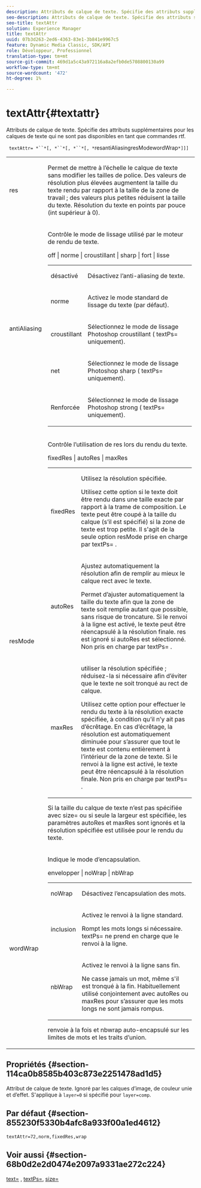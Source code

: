 ```yaml
---
description: Attributs de calque de texte. Spécifie des attributs supplémentaires pour les calques de texte qui ne sont pas disponibles en tant que commandes rtf.
seo-description: Attributs de calque de texte. Spécifie des attributs supplémentaires pour les calques de texte qui ne sont pas disponibles en tant que commandes rtf.
seo-title: textAttr
solution: Experience Manager
title: textAttr
uuid: 07b3d263-2ed6-4363-83e1-3b841e9967c5
feature: Dynamic Media Classic, SDK/API
role: Développeur, Professionnel
translation-type: tm+mt
source-git-commit: 469d1a5c43a972116a8a2efb0de5708800130a99
workflow-type: tm+mt
source-wordcount: '472'
ht-degree: 1%

---
```



# textAttr{#textattr}

Attributs de calque de texte. Spécifie des attributs supplémentaires pour les calques de texte qui ne sont pas disponibles en tant que commandes rtf.

` textAttr= *``*[, *``*[, *``*[, *`resantiAliasingresModewordWrap`*]]]`

<table id="simpletable_0072BF7DF52B4959A14EDEF60A6EBDEE"> 
 <tr class="strow"> 
  <td class="stentry"> <p> <span class="codeph"> <span class="varname"> res  </span> </span> </p> </td> 
  <td class="stentry"> <p>Permet de mettre à l’échelle le calque de texte sans modifier les tailles de police. Des valeurs de résolution plus élevées augmentent la taille du texte rendu par rapport à la taille de la zone de travail ; des valeurs plus petites réduisent la taille du texte. Résolution du texte en points par pouce (int supérieur à 0). </p> </td> 
 </tr> 
 <tr class="strow"> 
  <td class="stentry"> <p> <span class="codeph"> <span class="varname"> antiAliasing  </span> </span> </p> </td> 
  <td class="stentry"> <p>Contrôle le mode de lissage utilisé par le moteur de rendu de texte. </p> <p> <span class="codeph"> off | norme | croustillant | sharp | fort | lisse  </span> </p> <p> 
    <table id="simpletable_AE2331118FCA4BC7877233E287CED6A4"> 
     <tr class="strow"> 
      <td class="stentry"> <p> <span class="codeph"> désactivé </span> </p> </td> 
      <td class="stentry"> <p>Désactivez l’anti-aliasing de texte. </p> </td> 
     </tr> 
     <tr class="strow"> 
      <td class="stentry"> <p> <span class="codeph"> norme  </span> </p> </td> 
      <td class="stentry"> <p>Activez le mode standard de lissage du texte (par défaut). </p> </td> 
     </tr> 
     <tr class="strow"> 
      <td class="stentry"> <p> <span class="codeph"> croustillant  </span> </p> </td> 
      <td class="stentry"> <p>Sélectionnez le mode de lissage Photoshop <span class="codeph"> croustillant </span> ( <span class="codeph"> textPs= </span> uniquement). </p> </td> 
     </tr> 
     <tr class="strow"> 
      <td class="stentry"> <p> <span class="codeph"> net  </span> </p> </td> 
      <td class="stentry"> <p>Sélectionnez le mode de lissage Photoshop <span class="codeph"> sharp </span> ( <span class="codeph"> textPs= </span> uniquement). </p> </td> 
     </tr> 
     <tr class="strow"> 
      <td class="stentry"> <p> <span class="codeph"> Renforcée </span> </p> </td> 
      <td class="stentry"> <p>Sélectionnez le mode de lissage Photoshop <span class="codeph"> strong </span> ( <span class="codeph"> textPs= </span> uniquement). </p> </td> 
     </tr> 
    </table> </p> </td> 
 </tr> 
 <tr class="strow"> 
  <td class="stentry"> <p> <span class="codeph"> <span class="varname"> resMode </span> </span> </p> </td> 
  <td class="stentry"> <p>Contrôle l’utilisation de res lors du rendu du texte. </p> <p> <span class="codeph"> fixedRes | autoRes | maxRes  </span> </p> <p> 
    <table id="simpletable_2CFC06DB37154C7C92614FDF7A818DB5"> 
     <tr class="strow"> 
      <td class="stentry"> <p> <span class="codeph"> fixedRes  </span> </p> </td> 
      <td class="stentry"> <p>Utilisez la résolution spécifiée. </p> <p>Utilisez cette option si le texte doit être rendu dans une taille exacte par rapport à la trame de composition. Le texte peut être coupé à la taille du calque (s’il est spécifié) si la zone de texte est trop petite. Il s'agit de la seule option <span class="varname"> resMode </span> prise en charge par <span class="codeph"> textPs= </span>. </p> </td> 
     </tr> 
     <tr class="strow"> 
      <td class="stentry"> <p> <span class="codeph"> autoRes  </span> </p> </td> 
      <td class="stentry"> <p>Ajustez automatiquement la résolution afin de remplir au mieux le calque rect avec le texte. </p> <p>Permet d’ajuster automatiquement la taille du texte afin que la zone de texte soit remplie autant que possible, sans risque de troncature. Si le renvoi à la ligne est activé, le texte peut être réencapsulé à la résolution finale. <span class="varname"> res  </span> est ignoré si  <span class="codeph"> autoRes  </span> est sélectionné. Non pris en charge par <span class="codeph"> textPs= </span>. </p> </td> 
     </tr> 
     <tr class="strow"> 
      <td class="stentry"> <p> <span class="codeph"> maxRes  </span> </p> </td> 
      <td class="stentry"> <p>utiliser la résolution spécifiée ; réduisez-la si nécessaire afin d’éviter que le texte ne soit tronqué au rect de calque. </p> <p>Utilisez cette option pour effectuer le rendu du texte à la résolution exacte spécifiée, à condition qu’il n’y ait pas d’écrêtage. En cas d’écrêtage, la résolution est automatiquement diminuée pour s’assurer que tout le texte est contenu entièrement à l’intérieur de la zone de texte. Si le renvoi à la ligne est activé, le texte peut être réencapsulé à la résolution finale. Non pris en charge par <span class="codeph"> textPs= </span>. </p> </td> 
     </tr> 
    </table> </p> <p>Si la taille du calque de texte n’est pas spécifiée avec size= ou si seule la largeur est spécifiée, les paramètres autoRes et maxRes sont ignorés et la résolution spécifiée est utilisée pour le rendu du texte. </p> </td> 
 </tr> 
 <tr class="strow"> 
  <td class="stentry"> <p> <span class="codeph"> <span class="varname"> wordWrap  </span> </span> </p> </td> 
  <td class="stentry"> <p>Indique le mode d’encapsulation. </p> <p> <span class="codeph"> envelopper | noWrap | nbWrap  </span> </p> <p> 
    <table id="simpletable_FF2510E029EC41E29BC30D9FC2923EA3"> 
     <tr class="strow"> 
      <td class="stentry"> <p> <span class="codeph"> noWrap  </span> </p> </td> 
      <td class="stentry"> <p>Désactivez l’encapsulation des mots. </p> </td> 
     </tr> 
     <tr class="strow"> 
      <td class="stentry"> <p> <span class="codeph"> inclusion </span> </p> </td> 
      <td class="stentry"> <p>Activez le renvoi à la ligne standard. </p> <p>Rompt les mots longs si nécessaire. <span class="codeph"> textPs=  </span> ne prend en charge que le  <span class="codeph"> renvoi  </span>à la ligne. </p> </td> 
     </tr> 
     <tr class="strow"> 
      <td class="stentry"> <p> <span class="codeph"> nbWrap  </span> </p> </td> 
      <td class="stentry"> <p>Activez le renvoi à la ligne sans fin. </p> <p>Ne casse jamais un mot, même s'il est tronqué à la fin. Habituellement utilisé conjointement avec <span class="codeph"> autoRes </span> ou <span class="codeph"> maxRes </span> pour s’assurer que les mots longs ne sont jamais rompus. </p> </td> 
     </tr> 
    </table> </p> <p><span class="codeph"> renvoie à la fois </span> et <span class="codeph"> nbwrap </span> auto-encapsulé sur les limites de mots et les traits d’union. </p> </td> 
 </tr> 
</table>

## Propriétés {#section-114ca0b8585b403c873e2251478ad1d5}

Attribut de calque de texte. Ignoré par les calques d’image, de couleur unie et d’effet. S&#39;applique à `layer=0` si spécifié pour `layer=comp`.

## Par défaut {#section-855230f5330b4afc8a933f00a1ed4612}

`textAttr=72,norm,fixedRes,wrap`

## Voir aussi {#section-68b0d2e2d0474e2097a9331ae272c224}

[text=](../../../../../is-api/http-ref/image-serving-api-ref/c-http-protocol-reference/c-command-reference/r-text.md#reference-84634052e48548539a1ef63cbe41f22f) ,  [textPs=](../../../../../is-api/http-ref/image-serving-api-ref/c-http-protocol-reference/c-command-reference/r-textps.md#reference-4209a2a6169f44278da2647cfb0cd767),  [size=](../../../../../is-api/http-ref/image-serving-api-ref/c-http-protocol-reference/c-data-types/r-size.md#reference-04d383f32c7b4003bed9978cb854747b)
